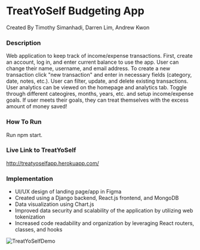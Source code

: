 # TreatYoSelf Budgeting App

Created By Timothy Simanhadi, Darren Lim, Andrew Kwon

### Description
Web application to keep track of income/expense transactions. First, create an account, log in, and enter current balance to use the app. User can change their name, username, and email address. To create a new transaction click "new transaction" and enter in necessary fields (category, date, notes, etc.). User can filter, update, and delete existing transactions. User analytics can be viewed on the homepage and analytics tab. Toggle through different cateogires, months, years, etc. and setup income/expense goals. If user meets their goals, they can treat themselves with the excess amount of money saved!

### How To Run
Run npm start. 

### Live Link to TreatYoSelf
http://treatyoselfapp.herokuapp.com/

### Implementation
- UI/UX design of landing page/app in Figma
- Created using a Django backend, React.js frontend, and MongoDB
- Data visualization using Chart.js
- Improved data security and scalability of the application by utilizing web tokenization
- Increased code readability and organization by leveraging React routers, classes, and hooks
  
![TreatYoSelfDemo](https://www.youtube.com/watch?v=9kfS3dBtQO4&t=30s)
